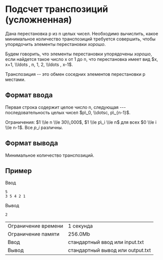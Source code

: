 # Подсчет транспозиций (усложненная)

Дана перестановка p из n целых чисел. Необходимо вычислить, какое минимальное количество транспозиций требуется совершить, чтобы упорядочить элементы перестановки _хорошо_.

Будем говорить, что элементы перестановки упорядочены _хорошо_, если найдется такое число x от 1 до n, что перестановка имеет вид $x, x+1, \\ldots , n, 1, 2, \\ldots , x-1$.

Транспозиция -- это обмен соседних элементов перестановки p местами.

## Формат ввода

Первая строка содержит целое число n, следующая --- последовательность целых чисел $p\_0, \\dotsc, p\_{n-1}$​.

Ограничения: $1 \\le n \\le 30\\,000$, $1 \\le p\_i \\le n$ для всех $0 \\le i \\le n-1$. Все $p\_i$​ различны.

## Формат вывода

Минимальное количество транспозиций.

## Пример

Ввод

    5
    3 5 4 2 1
    

Вывод

    2
    

<table>
 <tr class="time-limit">
    <td class="property-title">Ограничение времени</td>
    <td>1&nbsp;секунда</td>
 </tr>
 <tr class="memory-limit">
    <td class="property-title">Ограничение памяти</td>
    <td>256.0Mb</td>
 </tr>
 <tr class="input-file">
    <td class="property-title">Ввод</td>
    <td colspan="1">стандартный ввод или input.txt</td>
 </tr>
 <tr class="output-file">
    <td class="property-title">Вывод</td>
    <td colspan="1">стандартный вывод или output.txt</td>
 </tr>
</table>
